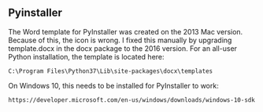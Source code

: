 ## Pyinstaller

The Word template for PyInstaller was created on the 2013 Mac version. Because of this, the icon is wrong. I fixed this manually by upgrading template.docx in the docx package to the 2016 version. For an all-user Python installation, the template is located here:

    C:\Program Files\Python37\Lib\site-packages\docx\templates

On Windows 10, this needs to be installed for PyInstaller to work:

    https://developer.microsoft.com/en-us/windows/downloads/windows-10-sdk
